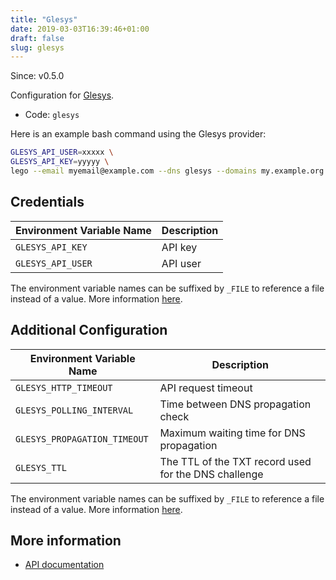 ```yaml
---
title: "Glesys"
date: 2019-03-03T16:39:46+01:00
draft: false
slug: glesys
---
```


<!-- THIS DOCUMENTATION IS AUTO-GENERATED. PLEASE DO NOT EDIT. -->
<!-- providers/dns/glesys/glesys.toml -->
<!-- THIS DOCUMENTATION IS AUTO-GENERATED. PLEASE DO NOT EDIT. -->

Since: v0.5.0

Configuration for [Glesys](https://glesys.com/).


<!--more-->

- Code: `glesys`

Here is an example bash command using the Glesys provider:

```bash
GLESYS_API_USER=xxxxx \
GLESYS_API_KEY=yyyyy \
lego --email myemail@example.com --dns glesys --domains my.example.org run
```




## Credentials

| Environment Variable Name | Description |
|-----------------------|-------------|
| `GLESYS_API_KEY` | API key |
| `GLESYS_API_USER` | API user |

The environment variable names can be suffixed by `_FILE` to reference a file instead of a value.
More information [here](/lego/dns/#configuration-and-credentials).


## Additional Configuration

| Environment Variable Name | Description |
|--------------------------------|-------------|
| `GLESYS_HTTP_TIMEOUT` | API request timeout |
| `GLESYS_POLLING_INTERVAL` | Time between DNS propagation check |
| `GLESYS_PROPAGATION_TIMEOUT` | Maximum waiting time for DNS propagation |
| `GLESYS_TTL` | The TTL of the TXT record used for the DNS challenge |

The environment variable names can be suffixed by `_FILE` to reference a file instead of a value.
More information [here](/lego/dns/#configuration-and-credentials).




## More information

- [API documentation](https://github.com/GleSYS/API/wiki/API-Documentation)

<!-- THIS DOCUMENTATION IS AUTO-GENERATED. PLEASE DO NOT EDIT. -->
<!-- providers/dns/glesys/glesys.toml -->
<!-- THIS DOCUMENTATION IS AUTO-GENERATED. PLEASE DO NOT EDIT. -->
